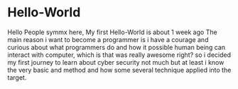 # Hello-World

Hello People
symmx here, My first Hello-World is about 1 week ago
The main reason i want to become a programmer is i have a courage and curious about what programmers do and how it possible human being can interact with computer, which is that was really awesome right? so i decided my first journey to learn about cyber security not much but at least i know the very basic and method and how some several technique applied into the target.

